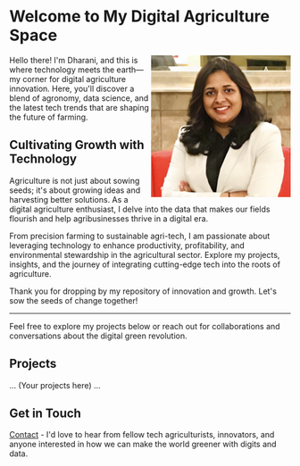 # Welcome to My Digital Agriculture Space

<img src="images/Dharani_Headshot_photo - Copy.jpg" alt="Dharani's Headshot" width="250" align="right" />

Hello there! I'm Dharani, and this is where technology meets the earth—my corner for digital agriculture innovation. Here, you'll discover a blend of agronomy, data science, and the latest tech trends that are shaping the future of farming.


## Cultivating Growth with Technology

Agriculture is not just about sowing seeds; it's about growing ideas and harvesting better solutions. As a digital agriculture enthusiast, I delve into the data that makes our fields flourish and help agribusinesses thrive in a digital era. 

From precision farming to sustainable agri-tech, I am passionate about leveraging technology to enhance productivity, profitability, and environmental stewardship in the agricultural sector. Explore my projects, insights, and the journey of integrating cutting-edge tech into the roots of agriculture.

Thank you for dropping by my repository of innovation and growth. Let's sow the seeds of change together!

---

Feel free to explore my projects below or reach out for collaborations and conversations about the digital green revolution.

## Projects

... (Your projects here) ...

## Get in Touch

[Contact](contact.md) - I'd love to hear from fellow tech agriculturists, innovators, and anyone interested in how we can make the world greener with digits and data.
